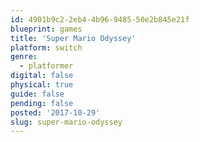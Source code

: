 ```yaml
---
id: 4901b9c2-2eb4-4b96-9485-50e2b845e21f
blueprint: games
title: 'Super Mario Odyssey'
platform: switch
genre:
  - platformer
digital: false
physical: true
guide: false
pending: false
posted: '2017-10-29'
slug: super-mario-odyssey
---
```

